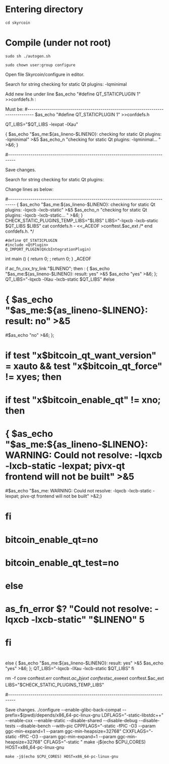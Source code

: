 # Entering directory
	cd skyrcoin

# Compile (under not root)
	sudo sh ./autogen.sh

	sudo chown user:group configure




Open file Skyrcoin/configure in editor.


Search for string 
	checking for static Qt plugins: -lqminimal

Add new line under line $as_echo "#define QT_STATICPLUGIN 1" >>confdefs.h :

Must be:
#---------------------------------------------------------------------------------
$as_echo "#define QT_STATICPLUGIN 1" >>confdefs.h

QT_LIBS="$QT_LIBS  -lexpat -lXau" 

  { $as_echo "$as_me:${as_lineno-$LINENO}: checking for static Qt plugins: -lqminimal" >&5
$as_echo_n "checking for static Qt plugins: -lqminimal... " >&6; }

#---------------------------------------------------------------------------------

Save changes.




Search for string
	checking for static Qt plugins:

Change lines as below:

#---------------------------------------------------------------------------------
  { $as_echo "$as_me:${as_lineno-$LINENO}: checking for static Qt plugins: -lqxcb -lxcb-static" >&5
$as_echo_n "checking for static Qt plugins: -lqxcb -lxcb-static... " >&6; }
  CHECK_STATIC_PLUGINS_TEMP_LIBS="$LIBS"
  LIBS="-lqxcb -lxcb-static $QT_LIBS $LIBS"
  cat confdefs.h - <<_ACEOF >conftest.$ac_ext
/* end confdefs.h.  */

    #define QT_STATICPLUGIN
    #include <QtPlugin>
    Q_IMPORT_PLUGIN(QXcbIntegrationPlugin)
int
main ()
{
return 0;
  ;
  return 0;
}
_ACEOF

if ac_fn_cxx_try_link "$LINENO"; then :
  { $as_echo "$as_me:${as_lineno-$LINENO}: result: yes" >&5
$as_echo "yes" >&6; }; QT_LIBS="-lqxcb  -lXau -lxcb-static $QT_LIBS"
#else
#  { $as_echo "$as_me:${as_lineno-$LINENO}: result: no" >&5
#$as_echo "no" >&6; };
#  if test "x$bitcoin_qt_want_version" = xauto && test "x$bitcoin_qt_force" != xyes; then
#    if test "x$bitcoin_enable_qt" != xno; then
#      { $as_echo "$as_me:${as_lineno-$LINENO}: WARNING: Could not resolve: -lqxcb -lxcb-static -lexpat; pivx-qt frontend will not be built" >&5
#$as_echo "$as_me: WARNING: Could not resolve: -lqxcb -lxcb-static -lexpat; pivx-qt frontend will not be built" >&2;}
#    fi
#    bitcoin_enable_qt=no
#    bitcoin_enable_qt_test=no
#  else
#    as_fn_error $? "Could not resolve: -lqxcb -lxcb-static" "$LINENO" 5
#  fi
#

else
  { $as_echo "$as_me:${as_lineno-$LINENO}: result: yes" >&5
$as_echo "yes" >&6; }; QT_LIBS="-lqxcb  -lXau -lxcb-static $QT_LIBS"
fi

rm -f core conftest.err conftest.$ac_objext \
    conftest$ac_exeext conftest.$ac_ext
  LIBS="$CHECK_STATIC_PLUGINS_TEMP_LIBS"

#---------------------------------------------------------------------------------

Save changes.
	./configure --enable-glibc-back-compat --prefix=$(pwd)/depends/x86_64-pc-linux-gnu LDFLAGS="-static-libstdc++" --enable-cxx --enable-static --disable-shared --disable-debug --disable-tests --disable-bench --with-pic CPPFLAGS="-static -fPIC -O3 --param ggc-min-expand=1 --param ggc-min-heapsize=32768" CXXFLAGS="-static -fPIC -O3 --param ggc-min-expand=1 --param ggc-min-heapsize=32768" CFLAGS="-static "
	make -j$(echo $CPU_CORES) HOST=x86_64-pc-linux-gnu

	make -j$(echo $CPU_CORES) HOST=x86_64-pc-linux-gnu
